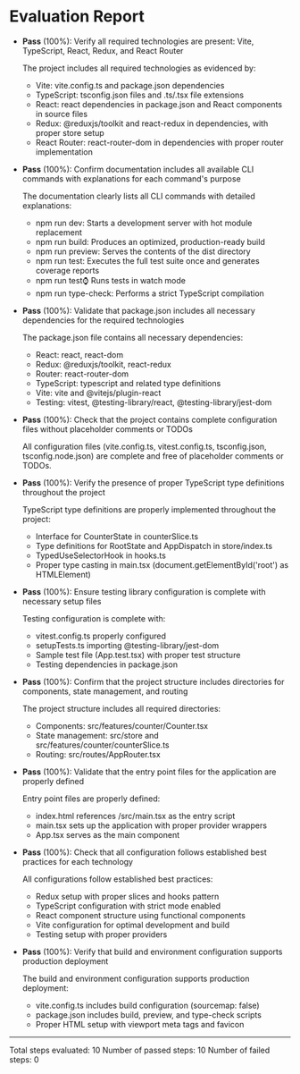 # Evaluation Report

- **Pass** (100%): Verify all required technologies are present: Vite, TypeScript, React, Redux, and React Router
  
  The project includes all required technologies as evidenced by:
  - Vite: vite.config.ts and package.json dependencies
  - TypeScript: tsconfig.json files and .ts/.tsx file extensions
  - React: react dependencies in package.json and React components in source files
  - Redux: @reduxjs/toolkit and react-redux in dependencies, with proper store setup
  - React Router: react-router-dom in dependencies with proper router implementation

- **Pass** (100%): Confirm documentation includes all available CLI commands with explanations for each command's purpose
  
  The documentation clearly lists all CLI commands with detailed explanations:
  - npm run dev: Starts a development server with hot module replacement
  - npm run build: Produces an optimized, production-ready build
  - npm run preview: Serves the contents of the dist directory
  - npm run test: Executes the full test suite once and generates coverage reports
  - npm run test:watch: Runs tests in watch mode
  - npm run type-check: Performs a strict TypeScript compilation

- **Pass** (100%): Validate that package.json includes all necessary dependencies for the required technologies
  
  The package.json file contains all necessary dependencies:
  - React: react, react-dom
  - Redux: @reduxjs/toolkit, react-redux
  - Router: react-router-dom
  - TypeScript: typescript and related type definitions
  - Vite: vite and @vitejs/plugin-react
  - Testing: vitest, @testing-library/react, @testing-library/jest-dom

- **Pass** (100%): Check that the project contains complete configuration files without placeholder comments or TODOs
  
  All configuration files (vite.config.ts, vitest.config.ts, tsconfig.json, tsconfig.node.json) are complete and free of placeholder comments or TODOs.

- **Pass** (100%): Verify the presence of proper TypeScript type definitions throughout the project
  
  TypeScript type definitions are properly implemented throughout the project:
  - Interface for CounterState in counterSlice.ts
  - Type definitions for RootState and AppDispatch in store/index.ts
  - TypedUseSelectorHook in hooks.ts
  - Proper type casting in main.tsx (document.getElementById('root') as HTMLElement)

- **Pass** (100%): Ensure testing library configuration is complete with necessary setup files
  
  Testing configuration is complete with:
  - vitest.config.ts properly configured
  - setupTests.ts importing @testing-library/jest-dom
  - Sample test file (App.test.tsx) with proper test structure
  - Testing dependencies in package.json

- **Pass** (100%): Confirm that the project structure includes directories for components, state management, and routing
  
  The project structure includes all required directories:
  - Components: src/features/counter/Counter.tsx
  - State management: src/store and src/features/counter/counterSlice.ts
  - Routing: src/routes/AppRouter.tsx

- **Pass** (100%): Validate that the entry point files for the application are properly defined
  
  Entry point files are properly defined:
  - index.html references /src/main.tsx as the entry script
  - main.tsx sets up the application with proper provider wrappers
  - App.tsx serves as the main component

- **Pass** (100%): Check that all configuration follows established best practices for each technology
  
  All configurations follow established best practices:
  - Redux setup with proper slices and hooks pattern
  - TypeScript configuration with strict mode enabled
  - React component structure using functional components
  - Vite configuration for optimal development and build
  - Testing setup with proper providers

- **Pass** (100%): Verify that build and environment configuration supports production deployment
  
  The build and environment configuration supports production deployment:
  - vite.config.ts includes build configuration (sourcemap: false)
  - package.json includes build, preview, and type-check scripts
  - Proper HTML setup with viewport meta tags and favicon

---

Total steps evaluated: 10
Number of passed steps: 10
Number of failed steps: 0